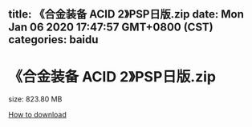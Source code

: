 
title: 《合金装备 ACID 2》PSP日版.zip
date: Mon Jan 06 2020 17:47:57 GMT+0800 (CST)    
categories: baidu
---

# 《合金装备 ACID 2》PSP日版.zip
size: 823.80 MB
 
 

[How to download](https://bpcam.bemobtrk.com/go/2ceec3aa-1ca2-46d6-b9ff-aaa5c184517c?jno=3750)